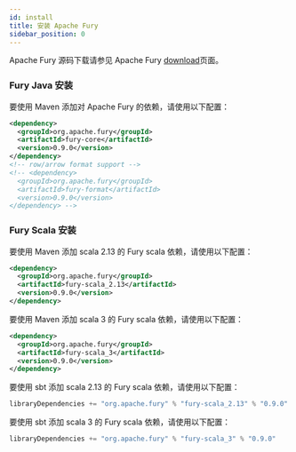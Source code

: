 ```yaml
---
id: install
title: 安装 Apache Fury
sidebar_position: 0
---
```


Apache Fury 源码下载请参见 Apache Fury [download](https://github.com/apache/fury/releases)页面。

### Fury Java 安装

要使用 Maven 添加对 Apache Fury 的依赖，请使用以下配置：

```xml
<dependency>
  <groupId>org.apache.fury</groupId>
  <artifactId>fury-core</artifactId>
  <version>0.9.0</version>
</dependency>
<!-- row/arrow format support -->
<!-- <dependency>
  <groupId>org.apache.fury</groupId>
  <artifactId>fury-format</artifactId>
  <version>0.9.0</version>
</dependency> -->
```

### Fury Scala 安装

要使用 Maven 添加 scala 2.13 的 Fury scala 依赖，请使用以下配置：

```xml
<dependency>
  <groupId>org.apache.fury</groupId>
  <artifactId>fury-scala_2.13</artifactId>
  <version>0.9.0</version>
</dependency>
```

要使用 Maven 添加 scala 3 的 Fury scala 依赖，请使用以下配置：

```xml
<dependency>
  <groupId>org.apache.fury</groupId>
  <artifactId>fury-scala_3</artifactId>
  <version>0.9.0</version>
</dependency>
```

要使用 sbt 添加 scala 2.13 的 Fury scala 依赖，请使用以下配置：

```sbt
libraryDependencies += "org.apache.fury" % "fury-scala_2.13" % "0.9.0"
```

要使用 sbt 添加 scala 3 的 Fury scala 依赖，请使用以下配置：

```sbt
libraryDependencies += "org.apache.fury" % "fury-scala_3" % "0.9.0"
```
